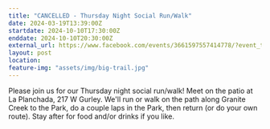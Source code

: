 ```yaml
---
title: "CANCELLED - Thursday Night Social Run/Walk"
date: 2024-03-19T13:39:00Z
startdate: 2024-10-10T17:30:00Z
enddate: 2024-10-10T20:30:00Z
external_url: https://www.facebook.com/events/3661597557414778/?event_time_id=3661597630748104
layout: post
location: 
feature-img: "assets/img/big-trail.jpg"
---
```


Please join us for our Thursday night social run/walk! Meet on the patio at La Planchada, 217 W Gurley.  We'll run or walk on the path along Granite Creek to the Park, do a couple laps in the Park, then return (or do your own route).  Stay after for food and/or drinks if you like.<br>
  <br>
  
